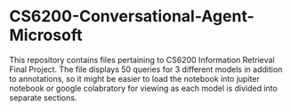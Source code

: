 # CS6200-Conversational-Agent-Microsoft
This repository contains files pertaining to CS6200 Information Retrieval Final Project.
The file displays 50 queries for 3 different models in addition to annotations, so it might be easier to load the notebook into jupiter notebook or google colabratory for viewing as each model is divided into separate sections.
